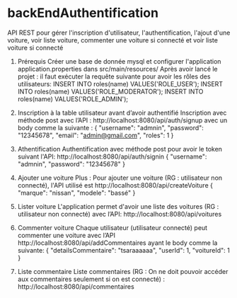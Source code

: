 # backEndAuthentification
API REST pour gérer l'inscription d'utilisateur, l'authentification, l'ajout d'une voiture, voir liste voiture, commenter une voiture si connecté et voir liste voiture si connecté

1.	Prérequis 
Créer une base de donnée mysql et configurer l'application application.properties dans src/main/resources/
Après avoir lancé le projet : il faut exécuter la requête suivante pour avoir les rôles des utilisateurs:
INSERT INTO roles(name) VALUES('ROLE_USER');
INSERT INTO roles(name) VALUES('ROLE_MODERATOR');
INSERT INTO roles(name) VALUES('ROLE_ADMIN');


2.	Inscription à la table utilisateur avant d’avoir authentifié
Inscription avec méthode post avec l’API : http://localhost:8080/api/auth/signup  avec un body comme la suivante :
    {
        "username": "admnin",
        "password": "12345678",
        "email": "admin@gmail.com",
        "roles": 1
    }


3.	Athentification 
Authentification avec méthode post pour avoir le token suivant l'API: http://localhost:8080/api/auth/signin
    {
        "username": "admnin",
        "password": "12345678"
    }


4.	Ajouter une voiture
Plus : Pour ajouter une voiture (RG : utilisateur non connecté), l'API utilisé est http://localhost:8080/api/createVoiture
    {
        "marque": "nissan",
        "modele": "bassé"
    }
    
    
5.	Lister voiture
L'application permet d'avoir une liste des voitures (RG : utilisateur non connecté) avec l’API: http://localhost:8080/api/voitures


6.	Commenter voiture
Chaque utilisateur (utilisateur connecté) peut commenter une voiture avec l’API http://localhost:8080/api/addCommentaires  ayant le body comme la suivante:
    {
        "detailsCommentaire": "tsaraaaaaa",
        "userId": 1,
        "voitureId": 1
    }


7.	Liste commentaire
Liste commentaires (RG : On ne doit pouvoir accéder aux commentaires seulement si on est connecté) : http://localhost:8080/api/commentaires
